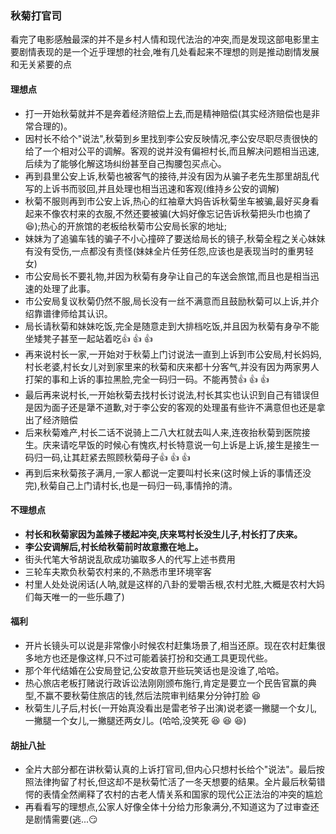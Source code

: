 ### 秋菊打官司  
看完了电影感触最深的并不是乡村人情和现代法治的冲突,而是发现这部电影里主要剧情表现的是一个近乎理想的社会,唯有几处看起来不理想的则是推动剧情发展和无关紧要的点

#### 理想点
- 打一开始秋菊就并不是奔着经济赔偿上去,而是精神赔偿(其实经济赔偿也是非常合理的)。
- 因村长不给个"说法",秋菊到乡里找到李公安反映情况,李公安尽职尽责很快的给了一个相对公平的调解。客观的说并没有偏袒村长,而且解决问题相当迅速,后续为了能够化解这场纠纷甚至自己掏腰包买点心。
- 再到县里公安上诉,秋菊也被客气的接待,并没有因为从骗子老先生那里胡乱代写的上诉书而驳回,并且处理也相当迅速和客观(维持乡公安的调解)
- 秋菊不服则再到市公安上诉,热心的红袖章大妈告诉秋菊坐车被骗,最好买身看起来不像农村来的衣服,不然还要被骗(大妈好像忘记告诉秋菊把头巾也摘了 :laughing:);热心的开旅馆的老板给秋菊市公安局长家的地址;
- 妹妹为了追骗车钱的骗子不小心撞碎了要送给局长的镜子,秋菊全程之关心妹妹有没有受伤,一点都没有责怪(妹妹全片任劳任怨,应该也是表现当时的重男轻女)
- 市公安局长不要礼物,并因为秋菊有身孕让自己的车送会旅馆,而且也是相当迅速的处理了此事。
- 市公安局复议秋菊仍然不服,局长没有一丝不满意而且鼓励秋菊可以上诉,并介绍靠谱律师给其认识。
- 局长请秋菊和妹妹吃饭,完全是随意走到大排档吃饭,并且因为秋菊有身孕不能坐矮凳子甚至一起站着吃:thumbsup: :thumbsup: :thumbsup:
- 再来说村长一家,一开始对于秋菊上门讨说法一直到上诉到市公安局,村长妈妈,村长老婆,村长女儿对到家里来的秋菊和庆来都十分客气,并没有因为两家男人打架的事和上诉的事拉黑脸,完全一码归一码。不能再赞:thumbsup: :thumbsup: :thumbsup:
- 最后再来说村长,一开始秋菊去找村长讨说法,村长其实也认识到自己有错误但是因为面子还是犟不道歉,对于李公安的客观的处理虽有些许不满意但也还是拿出了经济赔偿
- 后来秋菊难产,村长二话不说骑上二八大杠就去叫人来,连夜抬秋菊到医院接生。庆来请吃早饭的时候心有愧疚,村长特意说一句上诉是上诉,接生是接生一码归一码,让其赶紧去照顾秋菊母子:thumbsup: :thumbsup: :thumbsup:
- 再到后来秋菊孩子满月,一家人都说一定要叫村长来(这时候上诉的事情还没完),秋菊自己上门请村长,也是一码归一码,事情拎的清。

#### 不理想点
- **村长和秋菊家因为盖辣子楼起冲突,庆来骂村长没生儿子,村长打了庆来。**
- **李公安调解后,村长给秋菊前时故意撒在地上。**
- 街头代笔大爷胡说乱砍成功骗取多人的代写上述书费用
- 三轮车夫欺负秋菊农村来的,不熟悉市里环境宰客
- 村里人处处说闲话(人呐,就是这样的八卦的爱嚼舌根,农村尤胜,大概是农村大妈们每天唯一的一些乐趣了)

#### 福利
- 开片长镜头可以说是非常像小时候农村赶集场景了,相当还原。现在农村赶集很多地方也还是像这样,只不过可能着装打扮和交通工具更现代些。
- 那个年代结婚在公安局登记,公安故意开些玩笑话也是没谁了,哈哈。
- 热心旅店老板打赌说行政诉讼法刚刚颁布施行,肯定是要立一个民告官赢的典型,不赢不要秋菊住旅店的钱,然后法院审判结果分分钟打脸 :laughing:  
- 秋菊生儿子后,村长(一开始真没看出是雷老爷子出演)说老婆一撇腿一个女儿,一撇腿一个女儿,一撇腿还两女儿。(哈哈,没笑死 :laughing: :laughing: :laughing:)

#### 胡扯八扯
- 全片大部分都在讲秋菊认真的上诉打官司,但内心只想村长给个"说法"。最后按照法律拘留了村长,但这却不是秋菊忙活了一冬天想要的结果。全片最后秋菊错愕的表情全然阐释了农村的古老人情关系和国家的现代公正法治的冲突的尴尬
- 再看看写的理想点,公家人好像全体十分给力形象满分,不知道这为了过审查还是剧情需要(逃...:smirk:
